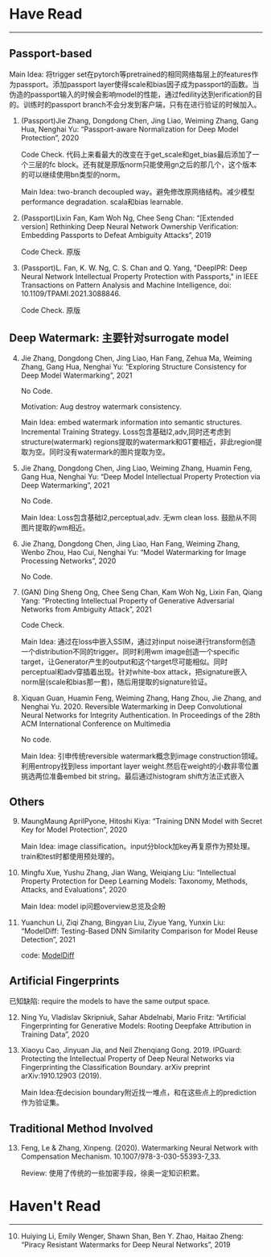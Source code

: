 # Have Read
---
## Passport-based

Main Idea: 将trigger set在pytorch等pretrained的相同网络每层上的features作为passport。添加passport layer使得scale和bias因子成为passport的函数。当伪造的passport输入的时候会影响model的性能，通过fedility达到erification的目的。训练时的passport branch不会分发到客户端，只有在进行验证的时候加入。

1. (Passport)Jie Zhang, Dongdong Chen, Jing Liao, Weiming Zhang, Gang Hua, Nenghai Yu: “Passport-aware Normalization for Deep Model Protection”, 2020

    Code Check. 代码上来看最大的改变在于get_scale和get_bias最后添加了一个三层的fc block。还有就是原版norm只能使用gn之后的那几个，这个版本的可以继续使用bn类型的norm。
    
    Main Idea: two-branch decoupled way。避免修改原网络结构。减少模型performance degradation. scala和bias learnable.

2. (Passport)Lixin Fan, Kam Woh Ng, Chee Seng Chan: “[Extended version] Rethinking Deep Neural Network Ownership Verification: Embedding Passports to Defeat Ambiguity Attacks”, 2019

    Code Check. 原版

3. (Passport)L. Fan, K. W. Ng, C. S. Chan and Q. Yang, "DeepIPR: Deep Neural Network Intellectual Property Protection with Passports," in IEEE Transactions on Pattern Analysis and Machine Intelligence, doi: 10.1109/TPAMI.2021.3088846.

    Code Check. 原版

## Deep Watermark: 主要针对surrogate model
4. Jie Zhang, Dongdong Chen, Jing Liao, Han Fang, Zehua Ma, Weiming Zhang, Gang Hua, Nenghai Yu: “Exploring Structure Consistency for Deep Model Watermarking”, 2021

    No Code.
    
    Motivation: Aug destroy watermark consistency.
    
    Main Idea: embed watermark information into semantic structures. Incremental Training Strategy. Loss包含基础l2,adv,同时还考虑到structure(watermark) regions提取的watermark和GT要相近，非此region提取为空。同时没有watermark的图片提取为空。

5. Jie Zhang, Dongdong Chen, Jing Liao, Weiming Zhang, Huamin Feng, Gang Hua, Nenghai Yu: “Deep Model Intellectual Property Protection via Deep Watermarking”, 2021

    No Code.
    
    Main Idea: Loss包含基础l2,perceptual,adv. 无wm clean loss. 鼓励从不同图片提取的wm相近。

6. Jie Zhang, Dongdong Chen, Jing Liao, Han Fang, Weiming Zhang, Wenbo Zhou, Hao Cui, Nenghai Yu: “Model Watermarking for Image Processing Networks”, 2020

    No Code.

7. (GAN) Ding Sheng Ong, Chee Seng Chan, Kam Woh Ng, Lixin Fan, Qiang Yang: “Protecting Intellectual Property of Generative Adversarial Networks from Ambiguity Attack”, 2021

    Code Check.
    
    Main Idea: 通过在loss中嵌入SSIM，通过对input noise进行transform创造一个distribution不同的trigger。同时利用wm image创造一个specific target，让Generator产生的output和这个target尽可能相似。同时perceptual和adv穿插着出现。针对white-box attack，把signature嵌入norm层(scale和bias那一套)，随后用提取的signature验证。

8. Xiquan Guan, Huamin Feng, Weiming Zhang, Hang Zhou, Jie Zhang, and Nenghai Yu. 2020. Reversible Watermarking in Deep Convolutional Neural Networks for Integrity Authentication. In Proceedings of the 28th ACM International Conference on Multimedia

    No code.
    
    Main Idea: 引申传统reversible watermark概念到image construction领域。利用entropy找到less important layer weight.然后在weight的小数非零位置挑选两位准备embed bit string。最后通过histogram shift方法正式嵌入
    
## Others

9. MaungMaung AprilPyone, Hitoshi Kiya: “Training DNN Model with Secret Key for Model Protection”, 2020

    Main Idea: image classification。input分block加key再复原作为预处理。train和test时都使用预处理的。
    
11. Mingfu Xue, Yushu Zhang, Jian Wang, Weiqiang Liu: “Intellectual Property Protection for Deep Learning Models: Taxonomy, Methods, Attacks, and Evaluations”, 2020

    Main Idea: model ip问题overview总览及企盼
    
14. Yuanchun Li, Ziqi Zhang, Bingyan Liu, Ziyue Yang, Yunxin Liu: “ModelDiff: Testing-Based DNN Similarity Comparison for Model Reuse Detection”, 2021

    code: [ModelDiff](https://github.com/ylimit/ModelDiff)
    
## Artificial Fingerprints

已知缺陷: require the models to have the same output space.

12. Ning Yu, Vladislav Skripniuk, Sahar Abdelnabi, Mario Fritz: “Artificial Fingerprinting for Generative Models: Rooting Deepfake Attribution in Training Data”, 2020

14. Xiaoyu Cao, Jinyuan Jia, and Neil Zhenqiang Gong. 2019. IPGuard: Protecting the Intellectual Property of Deep Neural Networks via Fingerprinting the
Classification Boundary. arXiv preprint arXiv:1910.12903 (2019).

    Main Idea:在decision boundary附近找一堆点，和在这些点上的prediction作为验证集。

## Traditional Method Involved

13. Feng, Le & Zhang, Xinpeng. (2020). Watermarking Neural Network with Compensation Mechanism. 10.1007/978-3-030-55393-7_33. 

    Review: 使用了传统的一些加密手段，徐奥一定知识积累。

# Haven't Read
---

10. Huiying Li, Emily Wenger, Shawn Shan, Ben Y. Zhao, Haitao Zheng: “Piracy Resistant Watermarks for Deep Neural Networks”, 2019
